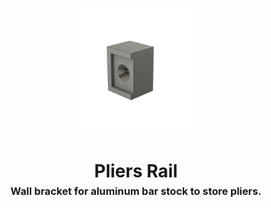 <!-- 2025-04-29 -->

<p align="center">
  <img src="../../plans/pliers-rail/images/wireframe.png" width="40%"/>
</p>
<h1 align="center">
  Pliers Rail
  <br>
  <sup><sub><sup>Wall bracket for aluminum bar stock to store pliers.<sup></sub>
</h1>
